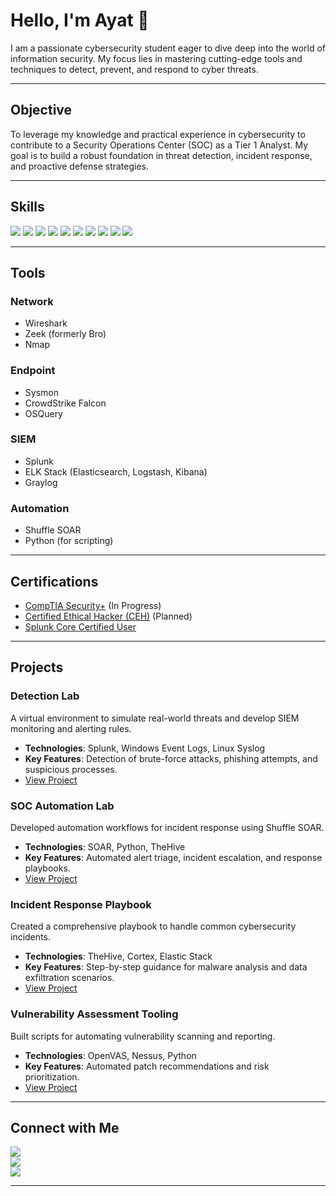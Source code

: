# **Hello, I'm Ayat** 👋  

I am a passionate cybersecurity student eager to dive deep into the world of information security. My focus lies in mastering cutting-edge tools and techniques to detect, prevent, and respond to cyber threats.  

---

## **Objective**  

To leverage my knowledge and practical experience in cybersecurity to contribute to a Security Operations Center (SOC) as a Tier 1 Analyst. My goal is to build a robust foundation in threat detection, incident response, and proactive defense strategies.  

---

## **Skills**  

<a href="#"><img src="https://img.shields.io/badge/java-%23ED8B00.svg?style=for-the-badge&logo=openjdk&logoColor=white"></a>
<a href="#"><img src="https://img.shields.io/badge/python-3670A0?style=for-the-badge&logo=python&logoColor=ffdd54"></a>
<a href="#"><img src="https://img.shields.io/badge/-JavaScript-F7DF1E?&style=for-the-badge&logo=javascript&logoColor=black"></a>
<a href="#"><img src="https://img.shields.io/badge/-Bash-4EAA25?&style=for-the-badge&logo=gnu-bash&logoColor=white"></a>
<a href="#"><img src="https://img.shields.io/badge/-SQL-4479A1?&style=for-the-badge&logo=mysql&logoColor=white"></a>
<a href="#"><img src="https://img.shields.io/badge/-HTML-4479A1?&style=for-the-badge&logo=mysql&logoColor=white"></a>
<a href="#"><img src="https://img.shields.io/badge/html5-%23E34F26.svg?style=for-the-badge&logo=html5&logoColor=white"></a>
<a href="#"><img src="https://img.shields.io/badge/css3-%231572B6.svg?style=for-the-badge&logo=css3&logoColor=white"></a>
<a href="#"><img src="https://img.shields.io/badge/Linux-FCC624?style=for-the-badge&logo=linux&logoColor=black"></a>
<a href="#"><img src="https://img.shields.io/badge/Kali-268BEE?style=for-the-badge&logo=kalilinux&logoColor=white"></a>



---

## **Tools**  

### **Network**  
- Wireshark  
- Zeek (formerly Bro)  
- Nmap  

### **Endpoint**  
- Sysmon  
- CrowdStrike Falcon  
- OSQuery  

### **SIEM**  
- Splunk  
- ELK Stack (Elasticsearch, Logstash, Kibana)  
- Graylog  

### **Automation**  
- Shuffle SOAR  
- Python (for scripting)  

---

## **Certifications**  

- [CompTIA Security+](https://www.comptia.org) (In Progress)  
- [Certified Ethical Hacker (CEH)](https://www.eccouncil.org/programs/certified-ethical-hacker-ceh/) (Planned)  
- [Splunk Core Certified User](https://www.splunk.com/en_us/training/certification-track/core-user.html)  

---

## **Projects**  

### **Detection Lab**  
A virtual environment to simulate real-world threats and develop SIEM monitoring and alerting rules.  
- **Technologies**: Splunk, Windows Event Logs, Linux Syslog  
- **Key Features**: Detection of brute-force attacks, phishing attempts, and suspicious processes.  
- [View Project](#)  

### **SOC Automation Lab**  
Developed automation workflows for incident response using Shuffle SOAR.  
- **Technologies**: SOAR, Python, TheHive  
- **Key Features**: Automated alert triage, incident escalation, and response playbooks.  
- [View Project](#)  

### **Incident Response Playbook**  
Created a comprehensive playbook to handle common cybersecurity incidents.  
- **Technologies**: TheHive, Cortex, Elastic Stack  
- **Key Features**: Step-by-step guidance for malware analysis and data exfiltration scenarios.  
- [View Project](#)  

### **Vulnerability Assessment Tooling**  
Built scripts for automating vulnerability scanning and reporting.  
- **Technologies**: OpenVAS, Nessus, Python  
- **Key Features**: Automated patch recommendations and risk prioritization.  
- [View Project](#)  

---

## **Connect with Me**  

<a href="https://linkedin.com"><img src="https://img.shields.io/badge/-LinkedIn-0072b1?&style=for-the-badge&logo=linkedin&logoColor=white" /></a>  
<a href="https://github.com"><img src="https://img.shields.io/badge/-GitHub-181717?&style=for-the-badge&logo=github&logoColor=white" /></a>  
<a href="mailto:YourEmail@example.com"><img src="https://img.shields.io/badge/-Email-D14836?&style=for-the-badge&logo=gmail&logoColor=white" /></a>  

---
